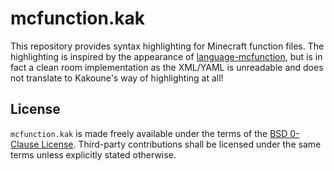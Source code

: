# mcfunction.kak

This repository provides syntax highlighting for Minecraft function files.
The highlighting is inspired by the appearance of [language-mcfunction](https://github.com/Arcensoth/language-mcfunction), but is in fact a clean room implementation as the XML/YAML is unreadable and does not translate to Kakoune's way of highlighting at all!

## License

`mcfunction.kak` is made freely available under the terms of the [BSD 0-Clause License](LICENSE).
Third-party contributions shall be licensed under the same terms unless explicitly stated otherwise.
